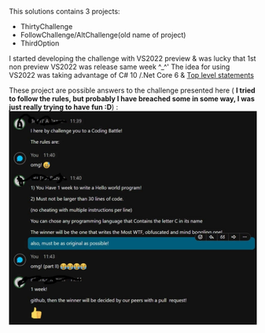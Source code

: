 
This solutions contains 3 projects:
* ThirtyChallenge
* FollowChallenge/AltChallenge(old name of project)
* ThirdOption

I started developing the challenge with VS2022 preview & was lucky that 1st non preview VS2022 was release same week ^_^'
The idea for using VS2022 was taking advantage of C# 10 /.Net Core 6 & [Top level statements](https://docs.microsoft.com/en-us/dotnet/csharp/whats-new/tutorials/top-level-statements)


These project are possible answers to the challenge presented 
here ( **I tried to follow the rules, but probably I have breached some in some way, I was just really trying to have fun :D**) :
![Challenge](images/Hello_Challenge.jpg)
